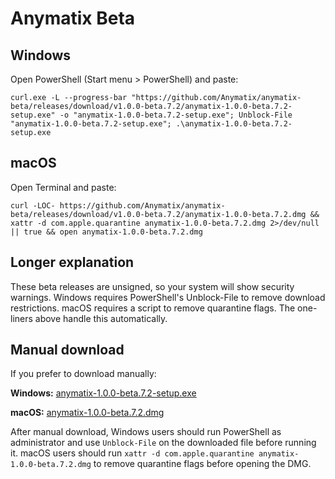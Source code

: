 Anymatix Beta
=============

Windows
-------
Open PowerShell (Start menu > PowerShell) and paste:
```
curl.exe -L --progress-bar "https://github.com/Anymatix/anymatix-beta/releases/download/v1.0.0-beta.7.2/anymatix-1.0.0-beta.7.2-setup.exe" -o "anymatix-1.0.0-beta.7.2-setup.exe"; Unblock-File "anymatix-1.0.0-beta.7.2-setup.exe"; .\anymatix-1.0.0-beta.7.2-setup.exe
```

macOS
-----
Open Terminal and paste:
```
curl -LOC- https://github.com/Anymatix/anymatix-beta/releases/download/v1.0.0-beta.7.2/anymatix-1.0.0-beta.7.2.dmg && xattr -d com.apple.quarantine anymatix-1.0.0-beta.7.2.dmg 2>/dev/null || true && open anymatix-1.0.0-beta.7.2.dmg
```

Longer explanation
------------------
These beta releases are unsigned, so your system will show security warnings. Windows requires PowerShell's Unblock-File to remove download restrictions. macOS requires a script to remove quarantine flags. The one-liners above handle this automatically.

Manual download
---------------
If you prefer to download manually:

**Windows:** [anymatix-1.0.0-beta.7.2-setup.exe](https://github.com/Anymatix/anymatix-beta/releases/download/v1.0.0-beta.7.2/anymatix-1.0.0-beta.7.2-setup.exe)

**macOS:** [anymatix-1.0.0-beta.7.2.dmg](https://github.com/Anymatix/anymatix-beta/releases/download/v1.0.0-beta.7.2/anymatix-1.0.0-beta.7.2.dmg)

After manual download, Windows users should run PowerShell as administrator and use `Unblock-File` on the downloaded file before running it. macOS users should run `xattr -d com.apple.quarantine anymatix-1.0.0-beta.7.2.dmg` to remove quarantine flags before opening the DMG.